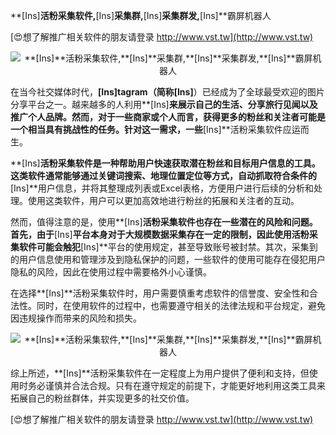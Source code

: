 **[Ins]**活粉采集软件,**[Ins]**采集群,**[Ins]**采集群发,**[Ins]**霸屏机器人

[😍想了解推广相关软件的朋友请登录 http://www.vst.tw](http://www.vst.tw)

 <center><img src="https://vst.tw/MP4/tuiguang/png/3.png" alt="**[Ins]**活粉采集软件,**[Ins]**采集群,**[Ins]**采集群发,**[Ins]**霸屏机器人"></center>

在当今社交媒体时代，**[Ins]**tagram（简称**[Ins]**）已经成为了全球最受欢迎的图片分享平台之一。越来越多的人利用**[Ins]**来展示自己的生活、分享旅行见闻以及推广个人品牌。然而，对于一些商家或个人而言，获得更多的粉丝和关注者可能是一个相当具有挑战性的任务。针对这一需求，一些**[Ins]**活粉采集软件应运而生。

**[Ins]**活粉采集软件是一种帮助用户快速获取潜在粉丝和目标用户信息的工具。这类软件通常能够通过关键词搜索、地理位置定位等方式，自动抓取符合条件的**[Ins]**用户信息，并将其整理成列表或Excel表格，方便用户进行后续的分析和处理。使用这类软件，用户可以更加高效地进行粉丝的拓展和关注者的互动。

然而，值得注意的是，使用**[Ins]**活粉采集软件也存在一些潜在的风险和问题。首先，由于**[Ins]**平台本身对于大规模数据采集存在一定的限制，因此使用活粉采集软件可能会触犯**[Ins]**平台的使用规定，甚至导致账号被封禁。其次，采集到的用户信息使用和管理涉及到隐私保护的问题，一些软件的使用可能存在侵犯用户隐私的风险，因此在使用过程中需要格外小心谨慎。

在选择**[Ins]**活粉采集软件时，用户需要慎重考虑软件的信誉度、安全性和合法性。同时，在使用软件的过程中，也需要遵守相关的法律法规和平台规定，避免因违规操作而带来的风险和损失。

 <center><img src="https://vst.tw/MP4/tuiguang/png/2.png" alt="**[Ins]**活粉采集软件,**[Ins]**采集群,**[Ins]**采集群发,**[Ins]**霸屏机器人"></center>

综上所述，**[Ins]**活粉采集软件在一定程度上为用户提供了便利和支持，但使用时务必谨慎并合法合规。只有在遵守规定的前提下，才能更好地利用这类工具来拓展自己的粉丝群体，并实现更多的社交价值。

[😍想了解推广相关软件的朋友请登录 http://www.vst.tw](http://www.vst.tw)




